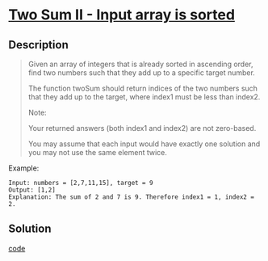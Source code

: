 # [Two Sum II - Input array is sorted](https://leetcode.com/problems/two-sum-ii-input-array-is-sorted/)

## Description
> Given an array of integers that is already sorted in ascending order, find two numbers such that they add up to a specific target number.
>
> The function twoSum should return indices of the two numbers such that they add up to the target, where index1 must be less than index2.
>
> Note:
>
> Your returned answers (both index1 and index2) are not zero-based.
> 
> You may assume that each input would have exactly one solution and you may not use the same element twice.


Example:

```
Input: numbers = [2,7,11,15], target = 9
Output: [1,2]
Explanation: The sum of 2 and 7 is 9. Therefore index1 = 1, index2 = 2.
```

## Solution

[code](./two_sum2.go)
